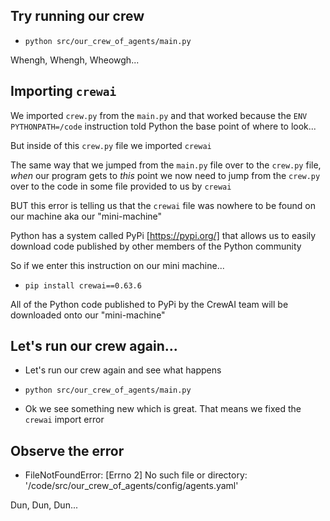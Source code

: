 ## Try running our crew

- `python src/our_crew_of_agents/main.py`

Whengh, Whengh, Wheowgh...

## Importing `crewai`

We imported `crew.py` from the `main.py` and that worked because the `ENV PYTHONPATH=/code` instruction told Python the base point of where to look...

But inside of this `crew.py` file we imported `crewai`

The same way that we jumped from the `main.py` file over to the `crew.py` file, *when* our program gets to *this* point we now need to jump from the `crew.py` over to the code in some file provided to us by `crewai`

BUT this error is telling us that the `crewai` file was nowhere to be found on our machine aka our "mini-machine"

Python has a system called PyPi [https://pypi.org/] that allows us to easily download code published by other members of the Python community

So if we enter this instruction on our mini machine...

- `pip install crewai==0.63.6`

All of the Python code published to PyPi by the CrewAI team will be downloaded onto our "mini-machine"

## Let's run our crew again...

- Let's run our crew again and see what happens

- `python src/our_crew_of_agents/main.py`

- Ok we see something new which is great. That means we fixed the `crewai` import error

## Observe the error

- FileNotFoundError: [Errno 2] No such file or directory: '/code/src/our_crew_of_agents/config/agents.yaml'

Dun, Dun, Dun...